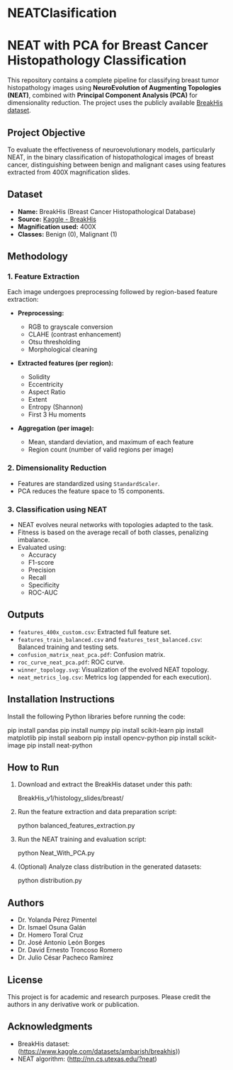 # NEATClasification

# NEAT with PCA for Breast Cancer Histopathology Classification

This repository contains a complete pipeline for classifying breast tumor histopathology images using **NeuroEvolution of Augmenting Topologies (NEAT)**, combined with **Principal Component Analysis (PCA)** for dimensionality reduction. The project uses the publicly available [BreakHis dataset](https://www.kaggle.com/datasets/ambarish/breakhis?resource=download).

## Project Objective

To evaluate the effectiveness of neuroevolutionary models, particularly NEAT, in the binary classification of histopathological images of breast cancer, distinguishing between benign and malignant cases using features extracted from 400X magnification slides.

## Dataset

- **Name:** BreakHis (Breast Cancer Histopathological Database)
- **Source:** [Kaggle - BreakHis](https://www.kaggle.com/datasets/ambarish/breakhis)
- **Magnification used:** 400X
- **Classes:** Benign (0), Malignant (1)

## Methodology

### 1. Feature Extraction

Each image undergoes preprocessing followed by region-based feature extraction:

- **Preprocessing:**
  - RGB to grayscale conversion
  - CLAHE (contrast enhancement)
  - Otsu thresholding
  - Morphological cleaning

- **Extracted features (per region):**
  - Solidity
  - Eccentricity
  - Aspect Ratio
  - Extent
  - Entropy (Shannon)
  - First 3 Hu moments

- **Aggregation (per image):**
  - Mean, standard deviation, and maximum of each feature
  - Region count (number of valid regions per image)

### 2. Dimensionality Reduction

- Features are standardized using `StandardScaler`.
- PCA reduces the feature space to 15 components.

### 3. Classification using NEAT

- NEAT evolves neural networks with topologies adapted to the task.
- Fitness is based on the average recall of both classes, penalizing imbalance.
- Evaluated using:
  - Accuracy
  - F1-score
  - Precision
  - Recall
  - Specificity
  - ROC-AUC

## Outputs

- `features_400x_custom.csv`: Extracted full feature set.
- `features_train_balanced.csv` and `features_test_balanced.csv`: Balanced training and testing sets.
- `confusion_matrix_neat_pca.pdf`: Confusion matrix.
- `roc_curve_neat_pca.pdf`: ROC curve.
- `winner_topology.svg`: Visualization of the evolved NEAT topology.
- `neat_metrics_log.csv`: Metrics log (appended for each execution).

## Installation Instructions

Install the following Python libraries before running the code:

pip install pandas
pip install numpy
pip install scikit-learn
pip install matplotlib
pip install seaborn
pip install opencv-python
pip install scikit-image
pip install neat-python


## How to Run

1. Download and extract the BreakHis dataset under this path:


   BreakHis_v1/histology_slides/breast/


2. Run the feature extraction and data preparation script:


   python balanced_features_extraction.py


3. Run the NEAT training and evaluation script:


   python Neat_With_PCA.py


4. (Optional) Analyze class distribution in the generated datasets:

 
   python distribution.py


## Authors

* Dr. Yolanda Pérez Pimentel
* Dr. Ismael Osuna Galán
* Dr. Homero Toral Cruz
* Dr. José Antonio León Borges
* Dr. David Ernesto Troncoso Romero
* Dr. Julio César Pacheco Ramírez


## License

This project is for academic and research purposes. Please credit the authors in any derivative work or publication.

## Acknowledgments

* BreakHis dataset: (https://www.kaggle.com/datasets/ambarish/breakhis))
* NEAT algorithm: (http://nn.cs.utexas.edu/?neat)

